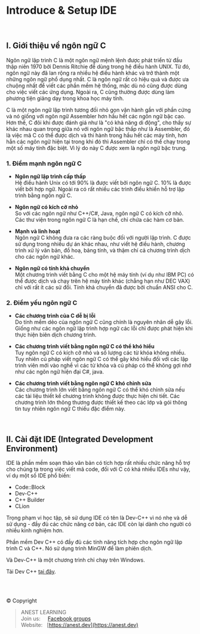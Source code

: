 # Introduce & Setup IDE

<br />

## I. Giới thiệu về ngôn ngữ C

Ngôn ngữ lập trình C là một ngôn ngữ mệnh lệnh được phát triển từ đầu thập niên 1970 bởi Dennis Ritchie để dùng trong hệ điều hành UNIX. Từ đó, ngôn ngữ này đã lan rộng ra nhiều hệ điều hành khác và trở thành một những ngôn ngữ phổ dụng nhất. C là ngôn ngữ rất có hiệu quả và được ưa chuộng nhất để viết các phần mềm hệ thống, mặc dù nó cũng được dùng cho việc viết các ứng dụng. Ngoài ra, C cũng thường được dùng làm phương tiện giảng dạy trong khoa học máy tính.

C là một ngôn ngữ lập trình tương đối nhỏ gọn vận hành gần với phần cứng và nó giống với ngôn ngữ Assembler hơn hầu hết các ngôn ngữ bậc cao. Hơn thế, C đôi khi được đánh giá như là "có khả năng di động", cho thấy sự khác nhau quan trọng giữa nó với ngôn ngữ bậc thấp như là Assembler, đó là việc mã C có thể được dịch và thi hành trong hầu hết các máy tính, hơn hẳn các ngôn ngữ hiện tại trong khi đó thì Assembler chỉ có thể chạy trong một số máy tính đặc biệt. Vì lý do này C được xem là ngôn ngữ bậc trung.

### 1. Điểm mạnh ngôn ngữ C

- **Ngôn ngữ lập trình cấp thấp**  
  Hệ điều hành Unix có tới 90% là được viết bởi ngôn ngữ C. 10% là được viết bởi hợp ngữ. Ngoài ra có rất nhiều các trình điều khiển hỗ trợ lập trình bằng ngôn ngữ C.

- **Ngôn ngữ có kích cỡ nhỏ**  
  So với các ngôn ngữ như C++/C#, Java, ngôn ngữ C có kích cỡ nhỏ. Các thư viện trong ngôn ngữ C là hạn chế, chỉ chứa các hàm cơ bản.

- **Mạnh và linh hoạt**  
  Ngôn ngữ C không đưa ra các ràng buộc đối với người lập trình. C được sử dụng trong nhiều dự án khác nhau, như viết hệ điều hành, chương trình xử lý văn bản, đồ hoạ, bảng tính, và thậm chí cả chương trình dịch cho các ngôn ngữ khác.

- **Ngôn ngữ có tính khả chuyển**  
  Một chương trình viết bằng C cho một hệ máy tính (ví dụ như IBM PC) có thể được dịch và chạy trên hệ máy tính khác (chẳng hạn như DEC VAX) chỉ với rất ít các sử đổi. Tính khả chuyển đã được bởi chuẩn ANSI cho C.
 
### 2. Điểm yếu ngôn ngữ C

- **Các chương trình của C dễ bị lỗi**  
  Do tính mềm dẻo của ngôn ngữ C cũng chính là nguyên nhân dễ gây lỗi. Giống như các ngôn ngữ lập trình hợp ngữ các lỗi chỉ được phát hiện khi thực hiện biên dịch chương trình.

- **Các chương trình viết bằng ngôn ngữ C có thể khó hiểu**  
  Tuy ngôn ngữ C có kích cỡ nhỏ và số lượng các từ khóa không nhiều. Tuy nhiên cú pháp viết ngôn ngữ C có thể gây khó hiểu đối với các lập trình viên mới vào nghề vì các từ khóa và cú pháp có thể không gợi nhớ như các ngôn ngữ hiện đại C#, java.

- **Các chương trình viết bằng ngôn ngữ C khó chỉnh sửa**  
  Các chương trình lớn viết bằng ngôn ngữ C có thể khó chỉnh sửa nếu các tài liệu thiết kế chương trình không được thực hiện chi tiết. Các chương trình lớn thông thương được thiết kế theo các lớp và gói thông tin tuy nhiên ngôn ngữ C thiếu đặc điểm này.

<br />

## II. Cài đặt IDE (Integrated Development Environment)

IDE là phần mềm soạn thảo văn bản có tích hợp rất nhiều chức năng hỗ trợ cho chúng ta trong việc viết mã code, đối với C có khá nhiều IDEs như vậy, ví dụ một số IDE phổ biến:

- Code::Block
- Dev-C++
- C++ Builder
- CLion

Trọng phạm vi học tập, sẽ sử dụng IDE có tên là Dev-C++ vì nó nhẹ và dễ sử dụng - đầy đủ các chức năng cơ bản, các IDE còn lại dành cho người có nhiều kinh nghiệm hơn.

Phần mềm Dev C++ có đầy đủ các tính năng tích hợp cho ngôn ngữ lập trình  C và C++. Nó sử dụng trình MinGW để làm phiên dịch.

Và Dev-C++ là một chương trình chỉ chạy trên Windows. 

Tải Dev C++ [tại đây](https://drive.google.com/open?id=1hfDtkXXeafUQSH35dB0neBKQ5VtJdXle).



<br />

##  

© Copyright
> ANEST LEARNING  
> Join us: &nbsp;&nbsp;&nbsp; [Facebook groups](https://www.facebook.com/groups/anest.learning/)  
> Website: &nbsp; [https://anest.dev](https://anest.dev)  
